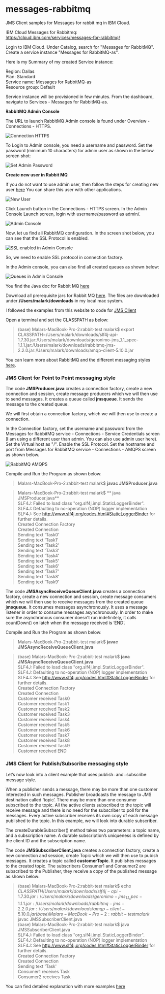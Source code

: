 # messages-rabbitmq
JMS Client samples for Messages for rabbit mq in IBM Cloud. 

IBM Cloud Messages for Rabbitmq: https://cloud.ibm.com/services/messages-for-rabbitmq/ 

Login to IBM Cloud. Under Catalog, search for "Messages for RabbitMQ". Create a service instance "Messages for RabbitMQ-as". 

Here is my Summary of my created Service instance:  

Region: Dallas  
Plan: Standard  
Service name: Messages for RabbitMQ-as  
Resource group: Default  
  
Service instance will be provisioned in few minutes. From the dashboard, navigate to Services - Messages for RabbitMQ-as. 

**RabbitMQ Admin Console**

The URL to launch RabbitMQ Admin console is found under Overview - Connections - HTTPS.

 ![Connection HTTPS ](images/RabbitMQ_AdminConsole_URL.png)


To Login to Admin console, you need a username and password. Set the password (minimum 10 characters) for admin user as shown in the below screen shot:

![Set Admin Password](images/Change_Admin_Password.png)

**Create new user in Rabbit MQ**

If you do not want to use admin user, then follow the steps for creating new user [here](https://cloud.ibm.com/docs/messages-for-rabbitmq?topic=messages-for-rabbitmq-connection-strings)  You can share this user with other applications. 

![New User](images/New_User.png)

Click Launch button in the Connections - HTTPS screen. In the Admin Console Launch screen, login with username/password as admin/<new password set above>. 
  
![Admin Console](images/Admin_Console.png)

Now, let us find all RabbitMQ configuration. In the screen shot below, you can see that the SSL Protocol is enabled.  

![SSL enabled in Admin Console](images/AdminConsole_SSL.png)

So, we need to enable SSL protocol in connection factory. 

In the Admin console, you can also find all created queues as shown below: 

![Queues in Admin Console](images/RabbitMQ_Queues.png)

You find the Java doc for Rabbit MQ [here](https://rabbitmq.github.io/rabbitmq-java-client/api/current/allclasses.html)  

Download all prerequisite jars for Rabbit MQ [here](https://jar-download.com/artifact-search/rabbitmq-jms). The files are downloaded under **/Users/malark/downloads** in my local mac system.    

I followed the examples from this website to code for [JMS Client](https://examples.javacodegeeks.com/enterprise-java/jms/jms-client-example/)

Open a terminal and set the CLASSPATH as below:

> (base) Malars-MacBook-Pro-2:rabbit-test malark$ export CLASSPATH=/Users/malark/downloads/slf4j-api-1.7.30.jar:/Users/malark/downloads/geronimo-jms_1.1_spec-1.1.1.jar:/Users/malark/downloads/rabbitmq-jms-2.2.0.jar:/Users/malark/downloads/amqp-client-5.10.0.jar

You can learn more about RabbitMQ and the different messaging styles [here](https://www.rabbitmq.com/getstarted.html).

### JMS Client for Point to Point messaging style

The code **JMSProducer.java** creates a connection factory, create a new connection and session, create message producers which we will then use to send messages. It creates a queue called **jmsqueue**. It sends the message to the created queue.  

We will first obtain a connection factory, which we will then use to create a connection.

In the Connection factory, set the username and password from the Messages for RabbitMQ service - Connections - Service Credentials screen (I am using a different user than admin. You can also use admin user here). Set the Virtual host as "/". Enable the SSL Protocol. Set the hostname and port from Messages for RabbitMQ service - Connections - AMQPS screen as shown below.

![RabbitMQ AMQPS](images/RabbitMQ_AMQPS.png)
	

Compile and Run the Program as shown below:

> Malars-MacBook-Pro-2:rabbit-test malark$ **javac JMSProducer.java**

> Malars-MacBook-Pro-2:rabbit-test malark$ ** java JMSProducer.java**  
SLF4J: Failed to load class "org.slf4j.impl.StaticLoggerBinder".  
SLF4J: Defaulting to no-operation (NOP) logger implementation  
SLF4J: See http://www.slf4j.org/codes.html#StaticLoggerBinder for further details.  
Created Connection Factory  
Created Connection  
Sending text 'Task0'  
Sending text 'Task1'  
Sending text 'Task2'  
Sending text 'Task3'  
Sending text 'Task4'  
Sending text 'Task5'    
Sending text 'Task6'  
Sending text 'Task7'  
Sending text 'Task8'  
Sending text 'Task9'  

The code **JMSAsyncReceiveQueueClient.java** creates a connection factory, create a new connection and session, create message consumers which we will then use to receive messages from the created queue **jmsqueue**. It consumes messages asynchronously. It uses a message listener in order to consume messages asynchronously.
In order to make sure the asynchronous consumer doesn’t run indefinitely, it calls countDown() on latch when the message received is ‘END’.

Compile and Run the Program as shown below:

> Malars-MacBook-Pro-2:rabbit-test malark$ **javac JMSAsyncReceiveQueueClient.java**  

> (base) Malars-MacBook-Pro-2:rabbit-test malark$ **java JMSAsyncReceiveQueueClient.java**  
SLF4J: Failed to load class "org.slf4j.impl.StaticLoggerBinder".  
SLF4J: Defaulting to no-operation (NOP) logger implementation   
SLF4J: See http://www.slf4j.org/codes.html#StaticLoggerBinder for further details.  
Created Connection Factory  
Created Connection  
Customer received Task0  
Customer received Task1  
Customer received Task2  
Customer received Task3  
Customer received Task4    
Customer received Task5  
Customer received Task6  
Customer received Task7  
Customer received Task8  
Customer received Task9    
Customer received END  


### JMS Client for Publish/Subscribe messaging style

Let’s now look into a client example that uses publish−and−subscribe message style. 

When a publisher sends a message, there may be more than one customer interested in such messages. Publisher broadcasts the message to JMS destination called ‘topic’. There may be more than one consumer subscribed to the topic. All the active clients subscribed to the topic will receive message and there is no need for the subscriber to poll for the messages. Every active subscriber receives its own copy of each message published to the topic. In this example, we will look into durable subscriber.

The createDurableSubscriber() method takes two parameters: a topic name, and a subscription name. A durable subscription’s uniqueness is defined by the client ID and the subscription name.

The code **JMSSubscriberClient.java** creates a connection factory, create a new connection and session, create Topic which we will then use to pubish messages. It creates a topic called **customerTopic**. It publishes messages to the created topic. The subscribers Consumer1 and Consumer2 are subscribed to the Publisher, they receive a copy of the published message as shown below:   

> (base) Malars-MacBook-Pro-2:rabbit-test malark$ echo $CLASSPATH  
/Users/malark/downloads/slf4j-api-1.7.30.jar:/Users/malark/downloads/geronimo-jms_1.1_spec-1.1.1.jar:/Users/malark/downloads/rabbitmq-jms-2.2.0.jar:/Users/malark/downloads/amqp-client-5.10.0.jar  
> (base) Malars-MacBook-Pro-2:rabbit-test malark$ javac JMSSubscriberClient.java  
> (base) Malars-MacBook-Pro-2:rabbit-test malark$ java JMSSubscriberClient.java  
SLF4J: Failed to load class "org.slf4j.impl.StaticLoggerBinder".  
SLF4J: Defaulting to no-operation (NOP) logger implementation  
SLF4J: See http://www.slf4j.org/codes.html#StaticLoggerBinder for further details.  
Created Connection Factory  
Created Connection  
Sending text 'Task'  
Consumer1 receives Task  
Consumer2 receives Task    

You can find detailed explanation with more examples [here](https://examples.javacodegeeks.com/enterprise-java/jms/jms-client-example/)



